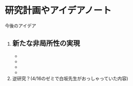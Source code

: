 # 研究計画やアイデアノート
今後のアイデア  
1. 新たな非局所性の実現
    - 
    - 
    - 
    - 
    - 
2. 逆研究？(4/16のゼミで白坂先生がおっしゃっていた内容)